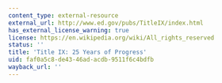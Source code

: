 ```yaml
---
content_type: external-resource
external_url: http://www.ed.gov/pubs/TitleIX/index.html
has_external_license_warning: true
license: https://en.wikipedia.org/wiki/All_rights_reserved
status: ''
title: 'Title IX: 25 Years of Progress'
uid: faf0a5c8-de43-46ad-acdb-9511f6c4bdfb
wayback_url: ''
---
```

